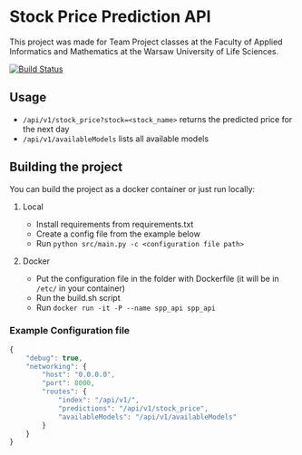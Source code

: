 # Stock Price Prediction API
This project was made for Team Project classes at the Faculty of Applied Informatics and Mathematics at the Warsaw University of Life Sciences.

[![Build Status](https://travis-ci.com/siag-sggw/spp-prediction-api.svg?branch=master)](https://travis-ci.com/siag-sggw/spp-prediction-api)

## Usage

- ```/api/v1/stock_price?stock=<stock_name>``` returns the predicted price for the next day
- ```/api/v1/availableModels``` lists all available models

## Building the project
You can build the project as a docker container or just run locally:

1. Local
   - Install requirements from requirements.txt
   - Create a config file from the example below
   - Run `python src/main.py -c <configuration file path>`

2. Docker 
   - Put the configuration file in the folder with Dockerfile (it will be in `/etc/` in your container)
   - Run the build.sh script
   - Run `docker run -it -P --name spp_api spp_api`
   
### Example Configuration file

```javascript
{
    "debug": true,
    "networking": {
        "host": "0.0.0.0",
        "port": 8000,
        "routes": {
            "index": "/api/v1/",
            "predictions": "/api/v1/stock_price",
            "availableModels": "/api/v1/availableModels"
        }
    }
}
```
